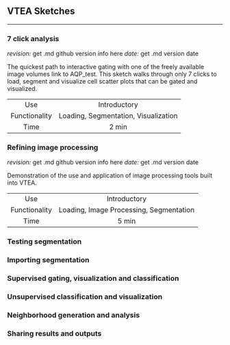 ## VTEA Sketches
-----

  ### 7 click analysis
  *revision:* get .md github version info here  *date:* get .md version date
  
The quickest path to interactive gating with one of the freely available image volumes link to AQP_test.  This sketch walks    through only 7 clicks to load, segment and visualize cell scatter plots that can be gated and visualized. 
  
|      |      |
|:------:|:------:|
|Use|Introductory| 
|Functionality|Loading, Segmentation, Visualization|   
|Time|2 min|   

  ### Refining image processing
  
 *revision:* get .md github version info here  *date:* get .md version date
  
Demonstration of the use and application of image processing tools built into VTEA.  
  
|      |      |
|:------:|:------:|
|Use|Introductory| 
| Functionality|Loading, Image Processing, Segmentation|   
|Time|5 min|   
  
  ### Testing segmentation
  
  ### Importing segmentation
  
  ### Supervised gating, visualization and classification
  
  ### Unsupervised classification and visualization
  
  ### Neighborhood generation and analysis
  
  ### Sharing results and outputs
